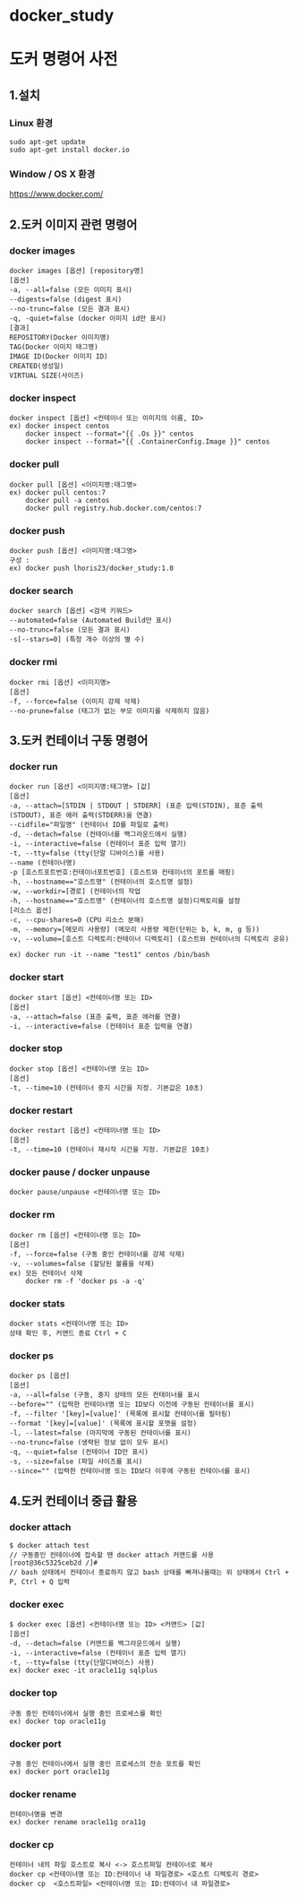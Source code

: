 # docker_study
# 도커 명령어 사전
## 1.설치
### Linux 환경
<pre><code>sudo apt-get update
sudo apt-get install docker.io
</code></pre>
### Window / OS X 환경
https://www.docker.com/
## 2.도커 이미지 관련 명령어
### docker images
<pre><code>docker images [옵션] [repository명]
[옵션]
-a, --all=false (모든 이미지 표시)
--digests=false (digest 표시)
--no-trunc=false (모든 결과 표시)
-q, -quiet=false (docker 이미지 id만 표시)
[결과]
REPOSITORY(Docker 이미지명)
TAG(Docker 이미지 태그명)
IMAGE ID(Docker 이미지 ID)
CREATED(생성일)
VIRTUAL SIZE(사이즈)
</code></pre>
### docker inspect
<pre><code>docker inspect [옵션] <컨테이너 또는 이미지의 이름, ID>
ex) docker inspect centos
    docker inspect --format="{{ .Os }}" centos
    docker inspect --format="{{ .ContainerConfig.Image }}" centos
</code></pre>
### docker pull
<pre><code>docker pull [옵션] <이미지명:태그명>
ex) docker pull centos:7
    docker pull -a centos
    docker pull registry.hub.docker.com/centos:7
</code></pre>
### docker push
<pre><code>docker push [옵션] <이미지명:태그명>
구성 : <Dockerhub 사용자명/이미지명:태그명>
ex) docker push lhoris23/docker_study:1.0
</code></pre>
### docker search
<pre><code>docker search [옵션] <검색 키워드>
--automated=false (Automated Build만 표시)
--no-trunc=false (모든 결과 표시)
-s[--stars=0] (특정 개수 이상의 별 수)
</code></pre>
### docker rmi
<pre><code>docker rmi [옵션] <이미지명>
[옵션]
-f, --force=false (이미지 강제 삭제)
--no-prune=false (태그가 없는 부모 이미지를 삭제하지 않음)
</code></pre>

## 3.도커 컨테이너 구동 명령어
### docker run
<pre><code>docker run [옵션] <이미지명:태그명> [값]
[옵션]
-a, --attach=[STDIN | STDOUT | STDERR] (표준 입력(STDIN), 표준 출력(STDOUT), 표준 에러 출력(STDERR)을 연결)
--cidfile="파일명" (컨테이너 ID를 파일로 출력)
-d, --detach=false (컨테이너를 백그라운드에서 실행)
-i, --interactive=false (컨테이너 표준 입력 열기)
-t, --tty=false (tty(단말 디바이스)를 사용)
--name (컨테이너명)
-p [호스트포트번호:컨테이너포트번호] (호스트와 컨테이너의 포트를 매핑)
-h, --hostname=="호스트명" (컨테이너의 호스트명 설정)
-w, --workdir=[경로] (컨테이너의 작업 
-h, --hostname=="호스트명" (컨테이너의 호스트명 설정)디렉토리를 설정
[리소스 옵션]
-c, --cpu-shares=0 (CPU 리소스 분해)
-m, --memory=[메모리 사용량] (메모리 사용량 제한(단위는 b, k, m, g 등))
-v, --volume=[호스트 디렉토리:컨테이너 디렉토리] (호스트와 컨테이너의 디렉토리 공유)

ex) docker run -it --name "test1" centos /bin/bash
</code></pre>
### docker start
<pre><code>docker start [옵션] <컨테이너명 또는 ID>
[옵션]
-a, --attach=false (표준 출력, 표준 에러를 연결)
-i, --interactive=false (컨테이너 표준 입력을 연결)
</code></pre>
### docker stop
<pre><code>docker stop [옵션] <컨테이너명 또는 ID>
[옵션]
-t, --time=10 (컨테이너 중지 시간을 지정. 기본값은 10초)
</code></pre>
### docker restart
<pre><code>docker restart [옵션] <컨테이너명 또는 ID>
[옵션]
-t, --time=10 (컨테이너 재시작 시간을 지정. 기본값은 10초)
</code></pre>
### docker pause / docker unpause
<pre><code>docker pause/unpause <컨테이너명 또는 ID></code></pre>
### docker rm
<pre><code>docker rm [옵션] <컨테이너명 또는 ID>
[옵션]
-f, --force=false (구동 중인 컨테이너를 강제 삭제)
-v, --volumes=false (할당된 볼륨을 삭제)
ex) 모든 컨테이너 삭제
    docker rm -f 'docker ps -a -q'
</code></pre>
### docker stats
<pre><code>docker stats <컨테이너명 또는 ID>
상태 확인 후, 커맨드 종료 Ctrl + C
</code></pre>
### docker ps
<pre><code>docker ps [옵션]
[옵션]
-a, --all=false (구동, 중지 상태의 모든 컨테이너를 표시
--before="" (입력한 컨테이너명 또는 ID보다 이전에 구동된 컨테이너를 표시)
-f, --filter '[key]=[value]' (목록에 표시할 컨테이너를 필터링)
--format '[key]=[value]' (목록에 표시할 포맷을 설정)
-l, --latest=false (마지막에 구동된 컨테이너를 표시)
--no-trunc=false (생략된 정보 없이 모두 표시)
-q, --quiet=false (컨테이너 ID만 표시)
-s, --size=false (파일 사이즈를 표시)
--since="" (입력한 컨테이너명 또는 ID보다 이후에 구동된 컨테이너를 표시)
</code></pre>

## 4.도커 컨테이너 중급 활용
### docker attach
<pre><code>$ docker attach test
// 구동중인 컨테이너에 접속할 땐 docker attach 커맨드를 사용
[root@36c5325ceb2d /]#
// bash 상태에서 컨테이너 종료하지 않고 bash 상태를 빠져나올때는 위 상태에서 Ctrl + P, Ctrl + Q 입력
</code></pre>
### docker exec
<pre><code>$ docker exec [옵션] <컨테이너명 또는 ID> <커맨드> [값]
[옵션]
-d, --detach=false (커맨드를 백그라운드에서 실행)
-i, --interactive=false (컨테이너 표준 입력 열기)
-t, --tty=false (tty(단말디바이스) 사용)
ex) docker exec -it oracle11g sqlplus
</code></pre>
### docker top
<pre><code>구동 중인 컨테이너에서 실행 중인 프로세스를 확인
ex) docker top oracle11g
</code></pre>
### docker port
<pre><code>구동 중인 컨테이너에서 실행 중인 프로세스의 전송 포트를 확인
ex) docker port oracle11g
</code></pre>
### docker rename
<pre><code>컨테이너명을 변경
ex) docker rename oracle11g ora11g
</code></pre>
### docker cp
<pre><code>컨테이너 내의 파일 호스트로 복사 <-> 호스트파일 컨테이너로 복사
docker cp <컨테이너명 또는 ID:컨테이너 내 파일경로> <호스트 디렉토리 경로>
docker cp  <호스트파일> <컨테이너명 또는 ID:컨테이너 내 파일경로>
</code></pre>
